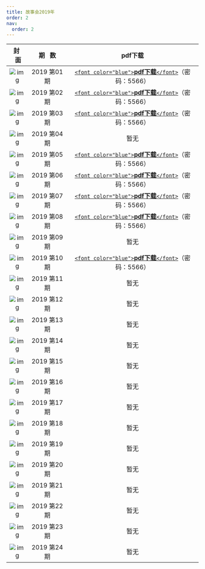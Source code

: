 ```yaml
---
title: 故事会2019年
order: 2
nav:
  order: 2
---
```

|                          封   面                          |  期   数  |                                                           pdf下载                                                           |
| :---------------------------------------------------------: | :---------: | :--------------------------------------------------------------------------------------------------------------------------: |
| ![img](../../../public/images/gushihui/gsh2019/gsh201901.jpg) | 2019 第01期 | [`<font color="blue">`**pdf下载**`</font>`](https://url97.ctfile.com/f/799297-1457766619-cfb4f2?p=5566)（密码：5566） |
| ![img](../../../public/images/gushihui/gsh2019/gsh201902.jpg) | 2019 第02期 | [`<font color="blue">`**pdf下载**`</font>`](https://url97.ctfile.com/f/799297-1457766622-30af9d?p=5566)（密码：5566） |
| ![img](../../../public/images/gushihui/gsh2019/gsh201903.jpg) | 2019 第03期 | [`<font color="blue">`**pdf下载**`</font>`](https://url97.ctfile.com/f/799297-1457766631-daa89c?p=5566)（密码：5566） |
| ![img](../../../public/images/gushihui/gsh2019/gsh201904.jpg) | 2019 第04期 |                                                             暂无                                                             |
| ![img](../../../public/images/gushihui/gsh2019/gsh201905.jpg) | 2019 第05期 | [`<font color="blue">`**pdf下载**`</font>`](https://url97.ctfile.com/f/799297-1457766637-3e5a5f?p=5566)（密码：5566） |
| ![img](../../../public/images/gushihui/gsh2019/gsh201906.jpg) | 2019 第06期 | [`<font color="blue">`**pdf下载**`</font>`](https://url97.ctfile.com/f/799297-1457766640-ce2c02?p=5566)（密码：5566） |
| ![img](../../../public/images/gushihui/gsh2019/gsh201907.jpg) | 2019 第07期 | [`<font color="blue">`**pdf下载**`</font>`](https://url97.ctfile.com/f/799297-1457766646-4f209c?p=5566)（密码：5566） |
| ![img](../../../public/images/gushihui/gsh2019/gsh201908.jpg) | 2019 第08期 | [`<font color="blue">`**pdf下载**`</font>`](https://url97.ctfile.com/f/799297-1457766649-a77cc3?p=5566)（密码：5566） |
| ![img](../../../public/images/gushihui/gsh2019/gsh201909.jpg) | 2019 第09期 |                                                             暂无                                                             |
| ![img](../../../public/images/gushihui/gsh2019/gsh201910.jpg) | 2019 第10期 | [`<font color="blue">`**pdf下载**`</font>`](https://url97.ctfile.com/f/799297-1457766661-5566b6?p=5566)（密码：5566） |
| ![img](../../../public/images/gushihui/gsh2019/gsh201911.jpg) | 2019 第11期 |                                                             暂无                                                             |
| ![img](../../../public/images/gushihui/gsh2019/gsh201912.jpg) | 2019 第12期 |                                                             暂无                                                             |
| ![img](../../../public/images/gushihui/gsh2019/gsh201913.jpg) | 2019 第13期 |                                                             暂无                                                             |
| ![img](../../../public/images/gushihui/gsh2019/gsh201914.jpg) | 2019 第14期 |                                                             暂无                                                             |
| ![img](../../../public/images/gushihui/gsh2019/gsh201915.jpg) | 2019 第15期 |                                                             暂无                                                             |
| ![img](../../../public/images/gushihui/gsh2019/gsh201916.jpg) | 2019 第16期 |                                                             暂无                                                             |
| ![img](../../../public/images/gushihui/gsh2019/gsh201917.jpg) | 2019 第17期 |                                                             暂无                                                             |
| ![img](../../../public/images/gushihui/gsh2019/gsh201918.jpg) | 2019 第18期 |                                                             暂无                                                             |
| ![img](../../../public/images/gushihui/gsh2019/gsh201919.jpg) | 2019 第19期 |                                                             暂无                                                             |
| ![img](../../../public/images/gushihui/gsh2019/gsh201920.jpg) | 2019 第20期 |                                                             暂无                                                             |
| ![img](../../../public/images/gushihui/gsh2019/gsh201921.jpg) | 2019 第21期 |                                                             暂无                                                             |
| ![img](../../../public/images/gushihui/gsh2019/gsh201922.jpg) | 2019 第22期 |                                                             暂无                                                             |
| ![img](../../../public/images/gushihui/gsh2019/gsh201923.jpg) | 2019 第23期 |                                                             暂无                                                             |
| ![img](../../../public/images/gushihui/gsh2019/gsh201924.jpg) | 2019 第24期 |                                                             暂无                                                             |
